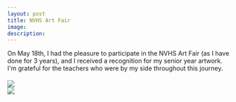 ```yaml
---
layout: post
title: NVHS Art Fair
image: 
description:
---
```



<!-- split -->
 On May 18th, I had the pleasure to participate in the NVHS Art Fair (as I have done for 3 years), and I received a recognition for my senior year artwork. I'm grateful for the teachers who were by my side throughout this journey.
 <div style="height: 5px"></div>

<div class="container1">
  <div class="row">
    <div class="col-sm-3">
      <img class="img img-responsive" src= "{{ site.baseurl }}/img/blog/paintingaward.jpg"/>
    </div>    
  </div>
</div>

<div class="container1">
  <div class="row">
    <div class="col-sm-3">
      <img class="img img-responsive" src= "{{ site.baseurl }}/img/blog/paintingaward1.jpg"/>
    </div>    
  </div>
</div>

